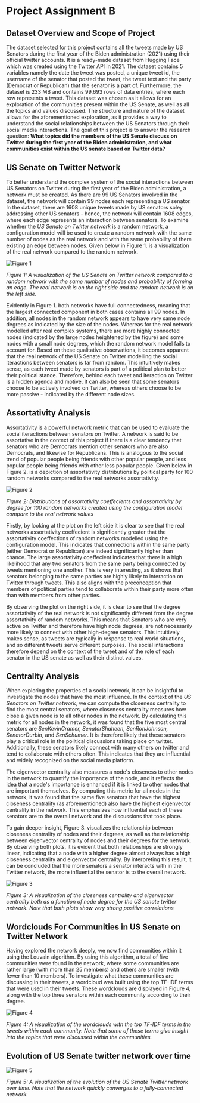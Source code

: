 # Project Assignment B

## Dataset Overview and Scope of Project

The dataset selected for this project contains all the tweets made by US Senators during the first year of the Biden administration (2021) using their official twitter accounts. It is a ready-made dataset from Hugging Face which was created using the Twitter API in 2021. The dataset contains 5 variables namely the date the tweet was posted, a unique tweet id, the username of the senator that posted the tweet, the tweet text and the party (Democrat or Republican) that the senator is a part of. Furthermore, the dataset is 233 MB and contains 99,693 rows of data entries, where each row represents a tweet. This dataset was chosen as it allows for an exploration of the communities present within the US Senate, as well as all the topics and values discussed. The structure and nature of the dataset allows for the aforementioned exploration, as it provides a way to understand the social relationships between the US Senators through their social media interactions. The goal of this project is to answer the research question: **What topics did the members of the US Senate discuss on Twitter during the first year of the Biden administration, and what communities exist within the US senate based on Twitter data?**

## US Senate on Twitter Network

To better understand the complex system of the social interactions between US Senators on Twitter during the first year of the Biden administration, a network must be created. As there are 99 US Senators involved in the dataset, the network will contain 99 nodes each representing a US senator. In the dataset, there are 1608 unique tweets made by US senators soley addressing other US senators - hence, the network will contain 1608 edges, where each edge represents an interaction between senators. To examine whether the *US Senate on Twitter network* is a random network, a configuration model will be used to create a random network with the same number of nodes as the real network and with the same probability of there existing an edge between nodes. Given below in Figure 1. is a visualization of the real network compared to the random network. 

![Figure 1](figures/network_vs_random_network.png)

*Figure 1: A visualization of the US Senate on Twitter network compared to a random network with the same number of nodes and probability of forming an edge. The real network is on the right side and the random network is on the left side.*

Evidently in Figure 1. both networks have full connectedness, meaning that the largest connected component in both cases contains all 99 nodes. In addition, all nodes in the random network appears to have very same node degrees as indicated by the size of the nodes. Whereas for the real network modelled after real complex systems, there are more highly connected nodes (indicated by the large nodes heightened by the figure) and some nodes with a small node degrees, which the random network model fails to account for. Based on these qualitative observations, it becomes apparent that the real network of the US Senate on Twitter modelling the social iteractions between senators is far from random. This intuitively makes sense, as each tweet made by senators is part of a political plan to better their political stance. Therefore, behind each tweet and iteraction on Twitter is a hidden agenda and motive. It can also be seen that some senators choose to be actively involved on Twitter, whereas others choose to be more passive - indicated by the different node sizes. 

## Assortativity Analysis

Assortativity is a powerful network metric that can be used to evaluate the social iteractions between senators on Twitter. A network is said to be assortative in the context of this project if there is a clear tendency that senators who are Democrats mention other senators who are also Democrats, and likewise for Republicans. This is analogous to the social trend of popular people being friends with other popular people, and less popular people being friends with other less popular people. Given below in Figure 2. is a depiction of assortativity distributions by political party for 100 random networks compared to the real networks assortativity. 

![Figure 2](figures/assortativity_analysis.png)

*Figure 2: Distributions of assortativity coeffecients and assortativity by degree for 100 random networks created using the configuration model compare to the real network values*

Firstly, by looking at the plot on the left side it is clear to see that the real networks assortativity coeffecient is significantly greater that the assortativity coeffections of random networks modelled using the configuration model. This indicates that connections within the same party (either Democrat or Republican) are indeed significantly higher than chance. The large assortativity coeffecient indicates that there is a high likelihood that any two senators from the same party being connected by tweets mentioning one another. This is very interesting, as it shows that senators belonging to the same parties are highly likely to interaction on Twitter through tweets. This also aligns with the preconception that members of political parties tend to collaborate within their party more often than with members from other parties.  

By observing the plot on the right side, it is clear to see that the degree assortativity of the real network is not significantly different from the degree assortativity of random networks. This means that Senators who are very active on Twitter and therefore have high node degrees, are not necessarily more likely to connect with other high-degree senators. This intuitively makes sense, as tweets are typically in response to real world situations, and so different tweets serve different purposes. The social interactions therefore depend on the context of the tweet and of the role of each senator in the US senate as well as their distinct values. 

## Centrality Analysis 

When exploring the properties of a social network, it can be insightful to investigate the nodes that have the most influence. In the context of the *US Senators on Twitter network*, we can compute the closeness centrality to find the most central senators, where closeness centrality measures how close a given node is to all other nodes in the network. By calculating this metric for all nodes in the network, it was found that the five most central senators are *SenKevinCramer, SenatorShaheen, SenRonJohnson, SenatorDurbin,* and *SenSchumer*. It is therefore likely that these senators play a critical role in the political discussions taking place on twitter. Additionally, these senators likely connect with many others on twitter and tend to collaborate with others often. This indicates that they are influential and widely recognized on the social media platform.  

The eigenvector centrality also measures a node's closeness to other nodes in the network to quantify the importance of the node, and it reflects the idea that a node's importance is enhanced if it is linked to other nodes that are important themselves. By computing this metric for all nodes in the network, it was found that the same five senators that have the highest closeness centrality (as aforementioned) also have the highest eigenvector centrality in the network. This emphasizes how influential each of these senators are to the overall network and the discussions that took place.  

To gain deeper insight, Figure 3. visualizes the relationship between closeness centrality of nodes and their degrees, as well as the relationship between eigenvector centrality of nodes and their degrees for the network. By observing both plots, it is evident that both relationships are strongly linear, indicating that a node with a higher degree almost always has a high closeness centrality and eigenvector centrality. By interpreting this result, it can be concluded that the more senators a senator interacts with in the Twitter network, the more influential the senator is to the overall network. 

![Figure 3](figures/centrality_analysis.png)

*Figure 3: A visualization of the closeness centrality and eigenvector centrality both as a function of node degree for the US senate twitter network. Note that both plots show very strong positive correlations*

## Wordclouds For Communities in US Senate on Twitter Network

Having explored the network deeply, we now find communities within it using the Louvain algorithm. By using this algorithm, a total of five communities were found in the network, where some communities are rather large (with more than 25 members) and others are smaller (with fewer than 10 members). To investigate what these communities are discussing in their tweets, a wordcloud was built using the top TF-IDF terms that were used in their tweets. These wordclouds are displayed in Figure 4, along with the top three senators within each community according to their degree.

![Figure 4](figures/wordcloudspng)

*Figure 4: A visualization of the wordclouds with the top TF-IDF terms in the tweets within each community. Note that some of these terms give insight into the topics that were discussed within the communities.*

## Evolution of US Senate twitter network over time

![Figure 5](figures/network_evolution.png)

*Figure 5: A visualization of the evolution of the US Senate Twitter network over time. Note that the network quickly converges to a fully-connected network.*




